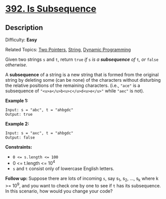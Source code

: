 # [392\. Is Subsequence](https://leetcode.com/problems/is-subsequence/)

## Description

Difficulty: **Easy**  

Related Topics: [Two Pointers](https://leetcode.com/tag/two-pointers/), [String](https://leetcode.com/tag/string/), [Dynamic Programming](https://leetcode.com/tag/dynamic-programming/)


Given two strings `s` and `t`, return `true` _if_ `s` _is a **subsequence** of_ `t`_, or_ `false` _otherwise_.

A **subsequence** of a string is a new string that is formed from the original string by deleting some (can be none) of the characters without disturbing the relative positions of the remaining characters. (i.e., `"ace"` is a subsequence of `"<u>a</u>b<u>c</u>d<u>e</u>"` while `"aec"` is not).

**Example 1:**

```
Input: s = "abc", t = "ahbgdc"
Output: true
```

**Example 2:**

```
Input: s = "axc", t = "ahbgdc"
Output: false
```

**Constraints:**

*   `0 <= s.length <= 100`
*   0 <= t.length <= 10<sup>4</sup>
*   `s` and `t` consist only of lowercase English letters.

**Follow up:** Suppose there are lots of incoming `s`, say s<sub>1</sub>, s<sub>2</sub>, ..., s<sub>k</sub> where k >= 10<sup>9</sup>, and you want to check one by one to see if `t` has its subsequence. In this scenario, how would you change your code?
